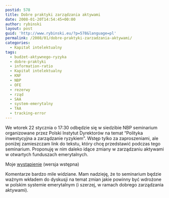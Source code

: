 ```yaml
---
postid: 578
title: Dobre praktyki zarządzania aktywami
date: 2008-01-20T14:54:45+00:00
author: rybinski
layout: post
guid: 'http://www.rybinski.eu/?p=578&language=pl'
permalink: /2008/01/dobre-praktyki-zarzadzania-aktywami/
categories:
  - Kapitał intelektualny
tags:
  - budżet-aktywnego-ryzyka
  - dobre-praktyki
  - information-ratio
  - Kapitał intelektualny
  - KNF
  - NBP
  - OFE
  - rezerwy
  - rząd
  - SAA
  - system-emerytalny
  - TAA
  - tracking-error
---
```

We wtorek 22 stycznia o 17:30 odbędzie się w siedzibie NBP seminarium organizowane przez Polski Instytut Dyrektorów na temat “Polityka inwestycyjna a zarządzanie ryzykiem”. Wstęp tylko za zaproszeniami, ale poniżej zamieszczam link do tekstu, który chcę przedstawić podczas tego seminarium. Proponuję w nim daleko idące zmiany w zarządzaniu aktywami w otwartych funduszach emerytalnych.

Moje [wystąpienie](http://www.rybinski.eu/resources/non-modules.d/dispatcher/dispatch.php?id=2300) (wersja wstępna) 

Komentarze bardzo mile widziane. Mam nadzieję, że to seminarium będzie ważnym wkładem do dyskusji na temat zmian jakie powinny być wdrożone w polskim systemie emerytalnym (i szerzej, w ramach dobrego zarządzania aktywami).
